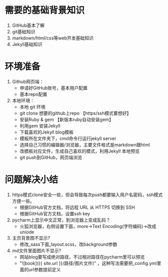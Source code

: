 # 需要的基础背景知识

1. GitHub基本了解
2. git基础知识
3. markdown/html/css等web开发基础知识
4. Jekyll基础知识

# 环境准备

1. Github网页端：
   * 申请好GitHub账号，基本用户配置
   * 基本repo配置
2. 本地环境：
   * 本地 git 环境
   * git clone 想要的github上repo 【https/ssh模式要想好】
   * 安装Ruby & gem 【新版本ruby自动安装gem】
   * 利用gem 安装Jekyll
   * 下载喜欢的Jekyll blog模板 
   * 模板所在文件夹下，cmd命令行运行jekyll server
   * 选择自己习惯的编辑器/浏览器，主要文件格式是markdown跟html
   * 改模板对应文件，生成自己喜欢的模式，利用Jekyll 本地预览
   * git push到GitHub，网页端浏览
    
# 问题解决小结

1. https模式clone安全一些，但会导致每次push都要输入用户名密码，ssh模式方便一些。
    * 根据GitHub官方文档，将远程 URL 从 HTTPS 切换到 SSH
    * 根据GitHub官方文档，设置ssh key
2. pycharm上显示中文正常，到浏览器上变成乱码？
    * 火狐浏览器，右侧设置下面，more->Text Encoding(字符编码)->改成uniode
3. 主页背景图不显示?
    * 修改_sass下面_layout.scss，改background参数
4. md文件里面图片不显示?
    * 网站blog要写成绝对路径，不过相对路径在pycharm里可以预览
    * "\!\[book\]\(\{{ site.url }}/路径/图片文件)" ，这种写法需要把_config.yml里面的url参数提前定义




